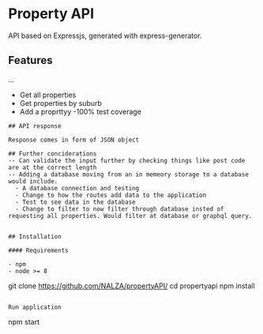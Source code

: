 # Property API

API based on Expressjs, generated with express-generator.

## Features
...

- Get all properties
- Get properties by suburb
- Add a proprttyy
-100% test coverage

```
## API response

Response comes in form of JSON object

## Further conciderations
-- Can validate the input further by checking things like post code are at the correct length
-- Adding a database moving from an in memeory storage to a database would include. 
  - A database connection and testing
  - Change to how the routes add data to the application
  - Test to see data in the database
  - Change to filter to now filter through database insted of requesting all properties. Would filter at database or graphql query.
  
  
## Installation

#### Requirements

- npm
- node >= 8

```
git clone https://github.com/NALZA/propertyAPI/
cd propertyapi
npm install

```

Run application

```
npm start

```
